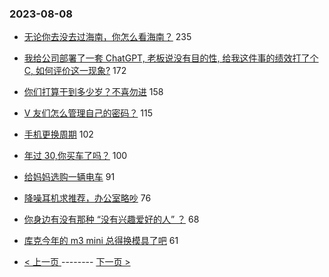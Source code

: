 ### 2023-08-08 
- [无论你去没去过海南，你怎么看海南？](https://www.v2ex.com/t/963237) 235
- [我给公司部署了一套 ChatGPT, 老板说没有目的性, 给我这件事的绩效打了个 C, 如何评价这一现象?](https://www.v2ex.com/t/963224) 172
- [你们打算干到多少岁？不喜勿进](https://www.v2ex.com/t/963275) 158
- [V 友们怎么管理自己的密码？](https://www.v2ex.com/t/963304) 115
- [手机更换周期](https://www.v2ex.com/t/963296) 102
- [年过 30,你买车了吗？](https://www.v2ex.com/t/963258) 100
- [给妈妈选购一辆电车](https://www.v2ex.com/t/963239) 91
- [降噪耳机求推荐，办公室略吵](https://www.v2ex.com/t/963289) 76
- [你身边有没有那种 “没有兴趣爱好的人” ？](https://www.v2ex.com/t/963384) 68
- [库克今年的 m3 mini 总得换模具了吧](https://www.v2ex.com/t/963276) 61 

- [ < 上一页 ](https://github.com/able8/v2ex-hot-record/blob/master/2023-08-07.md) -------- [ 下一页 > ](https://github.com/able8/v2ex-hot-record/blob/master/2023-08-09.md)